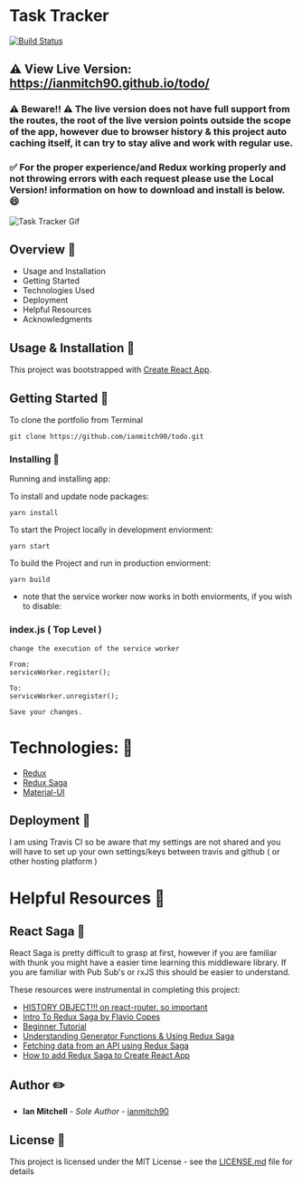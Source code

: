 # Task Tracker 
[![Build Status](https://travis-ci.org/ianmitch90/todo.svg?branch=master)](https://travis-ci.org/ianmitch90/todo)
## :warning: View Live Version: https://ianmitch90.github.io/todo/

### :warning: Beware!! :warning: The live version does not have full support from the routes, the root of the live version points outside the scope of the app, however due to browser history & this project auto caching itself, it can try to stay alive and work with regular use.

### :white_check_mark: For the proper experience/and Redux working properly and not throwing errors with each request please use the Local Version! information on how to download and install is below. :smile:

![Task Tracker Gif](https://thumbs.gfycat.com/ImmediateRaggedEuropeanfiresalamander-size_restricted.gif)

## Overview :100:

* Usage and Installation
* Getting Started
* Technologies Used
* Deployment
* Helpful Resources
* Acknowledgments

## Usage & Installation :floppy_disk:

This project was bootstrapped with [Create React App](https://github.com/facebook/create-react-app).

## Getting Started :nail_care:

To clone the portfolio from Terminal

```
git clone https://github.com/ianmitch90/todo.git
```
### Installing :runner:

Running and installing app:

To install and update node packages:

```
yarn install
```

To start the Project locally in development enviorment:
```
yarn start
```

To build the Project and run in production enviorment:
```
yarn build
```
* note that the service worker now works in both enviorments, if you wish to disable:

### index.js ( Top Level )
```
change the execution of the service worker

From:
serviceWorker.register();

To:
serviceWorker.unregister();

Save your changes.
```
# Technologies: :rocket:
* [Redux](https://redux.js.org/)
* [Redux Saga](https://redux-saga.js.org/)
* [Material-UI](https://material-ui.com/)

## Deployment :ship:

I am using Travis CI so be aware that my settings are not shared and you will have to set up your own settings/keys between travis and github ( or other hosting platform )

# Helpful Resources :bookmark:

## React Saga :izakaya_lantern:

React Saga is pretty difficult to grasp at first, however if you are familiar with thunk you might have a easier time learning this middleware library. If you are familiar with Pub Sub's or rxJS this should be easier to understand.

These resources were instrumental in completing this project:

* [HISTORY OBJECT!!! on react-router. so important](https://github.com/ReactTraining/react-router/blob/master/packages/react-router/docs/api/history.md)
* [Intro To Redux Saga by Flavio Copes](https://flaviocopes.com/redux-saga/)
* [Beginner Tutorial](https://redux-saga.js.org/docs/introduction/BeginnerTutorial.html)
* [Understanding Generator Functions & Using Redux Saga](https://www.youtube.com/watch?v=o3A9EvMspig)
* [Fetching data from an API using Redux Saga](https://www.youtube.com/watch?v=jQ4YD7Ip6T4)
* [How to add Redux Saga to Create React App](https://www.youtube.com/watch?v=Bq_Hkj-G-4c)

## Author :pencil2:

* **Ian Mitchell** - *Sole Author* - [ianmitch90](https://github.com/ianmitch90)

## License :scroll:

This project is licensed under the MIT License - see the [LICENSE.md](LICENSE.md) file for details
